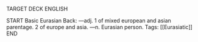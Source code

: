 TARGET DECK
ENGLISH

START
Basic
Eurasian
Back: —adj. 1 of mixed european and asian parentage. 2 of europe and asia. —n. Eurasian person.
Tags: [[Eurasiatic]]
END
